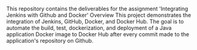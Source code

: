 This repository contains the deliverables for the assignment 'Integrating Jenkins with Github and Docker'
Overview
This project demonstrates the integration of Jenkins, GitHub, Docker, and Docker Hub. The goal is to automate the build, test, dockerization, and deployment of a Java application Docker image to Docker Hub after every commit made to the application's repository on Github.
